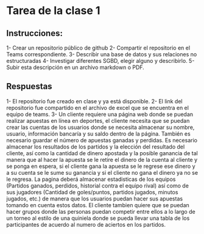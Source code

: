 # Tarea de la clase 1
## Instrucciones:
1- Crear un repositorio público de github
2- Compartir el repositorio en el Teams correspondiente.
3- Describir una base de datos y sus relaciones no estructuradas
4- Investigar diferentes SGBD, elegir alguno y describirlo. 
5- Subir esta descripción en un archivo markdown o PDF.

## Respuestas
1- El repositorio fue creado en clase y ya está disponible.
2- El link del repositorio fue compartido en el archivo de excel que se encuentra en el equipo de teams.
3-  Un cliente requiere una página web donde se puedan realizar apuestas en línea en deportes, el cliente necesita que se puedan crear las cuentas de los usuarios donde se necesita almacenar su nombre, usuario, información bancaría y su saldo dentro de la página. También es necesario guardar el número de apuestas ganadas y perdidas. Es necesario almacenar los resultados de los partidos y la elección del resultado del cliente, así como la cantidad de dinero apostada y la posible ganancia de tal manera que al hacer la apuesta se le retire el dinero de la cuenta al cliente y se ponga en espera, si el cliente gana la apuesta se le regrese ese dinero y a su cuenta se le sume su ganancia y si el cliente no gana el dinero ya no se le regresa. La pagina deberá almacenar estadisticas de los equipos (Partidos ganados, perdidos, historial contra el equipo rival) así como de sus jugadores (Cantidad de goles/puntos, partidos jugados, minutos jugados, etc.) de manera que los usuarios puedan hacer sus apuestas tomando en cuenta estos datos. El cliente tambien quiere que se puedan hacer grupos donde las personas puedan competir entre ellos a lo largo de un torneo al estilo de una quiniela donde se pueda llevar una tabla de los participantes de acuerdo al numero de aciertos en los partidos.
